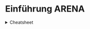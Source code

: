 Einführung ARENA
====

<details><summary>Cheatsheet</summary>

<details><summary>
**Arena's Probability Distributions**
</summary>

| Distribution | Parameter | Values                     |
|:------------ |:--------- |:-------------------------- |
| Beta         | BETA      | Beta, Alpha                |
| Continuous   | CONT      | CumP1, Val1,...CumPn, Valn |
| Discrete     | **DISC**  | CumP1, Val1,...CumPn, Valn |
| Erlang       | ERLA      | ExpoMean, k                |
| Exponential  | EXPO      | Mean                       |
| Gamma        | GAMM      | Beta, Alpha                |
| Johnson      | JOHN      | Gamma, Delta, Lambda, Xi   |
| Lognormal    | LOGN      | LogMean, LogStd            |
| Normal       | **NORM**  | **Mean, StdDev**           |
| Poisson      | POIS      | Mean                       |
| Triangular   | **TRIA**  | **Min, Mode, Max**         |
| Uniform      | UNIF      | Min, Max                   |
| Weibull      | WEIB      | Beta, Alpha                |

</details>

</details>
